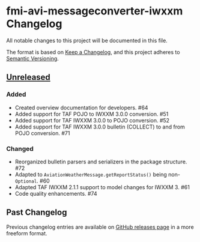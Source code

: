 # fmi-avi-messageconverter-iwxxm Changelog

All notable changes to this project will be documented in this file.

The format is based on [Keep a Changelog](https://keepachangelog.com/en/1.0.0/), and this project adheres
to [Semantic Versioning](https://semver.org/spec/v2.0.0.html).

## [Unreleased]

### Added

- Created overview documentation for developers. #64
- Added support for TAF POJO to IWXXM 3.0.0 conversion. #51
- Added support for TAF IWXXM 3.0.0 to POJO conversion. #52
- Added support for TAF IWXXM 3.0.0 bulletin (COLLECT) to and from POJO conversion. #71

### Changed

- Reorganized bulletin parsers and serializers in the package structure. #72
- Adapted to `AviationWeatherMessage.getReportStatus()` being non-`Optional`. #60
- Adapted TAF IWXXM 2.1.1 support to model changes for IWXXM 3. #61
- Code quality enhancements. #74

## Past Changelog

Previous changelog entries are available on [GitHub releases page](https://github.com/fmidev/fmi-avi-messageconverter-iwxxm/releases) in a more freeform format.

[Unreleased]: https://github.com/fmidev/fmi-avi-messageconverter-iwxxm/compare/fmi-avi-messageconverter-iwxxm-2.0.5...HEAD

[v3.0.0]: https://github.com/fmidev/fmi-avi-messageconverter-iwxxm/releases/tag/fmi-avi-messageconverter-iwxxm-3.0.0
